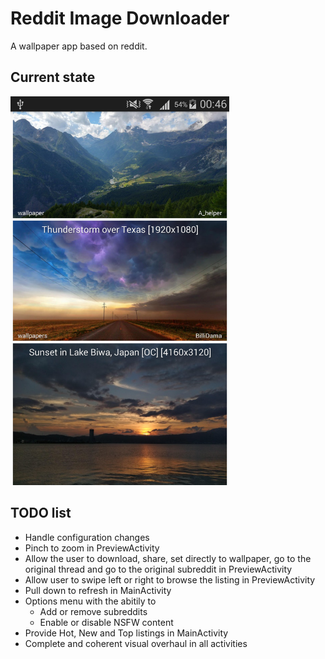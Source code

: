 # Reddit Image Downloader

A wallpaper app based on reddit.

## Current state

<img src="/screenshots/Screenshot_2017-08-19-00-46-19.png" width="350">

## TODO list

 - Handle configuration changes
 - Pinch to zoom in PreviewActivity
 - Allow the user to download, share, set directly to wallpaper, go to the original thread and go to the original subreddit in PreviewActivity
 - Allow user to swipe left or right to browse the listing in PreviewActivity
 - Pull down to refresh in MainActivity
 - Options menu with the abitily to
    - Add or remove subreddits
    - Enable or disable NSFW content
 - Provide Hot, New and Top listings in MainActivity
 - Complete and coherent visual overhaul in all activities
 
